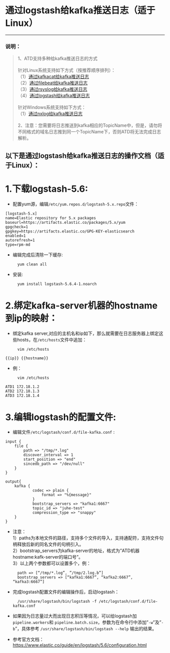 ﻿# 通过logstash给kafka推送日志（适于Linux）

---
### 说明：
>  1、ATD支持多种给kafka推送日志的方式<br/>
> <br/>
> 针对Linux系统支持如下方式（按推荐顺序排列）：<br/>
> （1）[通过kafkacat给kafka推送日志][1]<br/>
> （2）[通过filebeat给kafka推送日志][2]<br/>
> （3）[通过rsyslog给kafka推送日志][3]<br/>
> （4）[通过logstash给kafka推送日志][4]<br/>
> <br/>
> 针对Windows系统支持如下方式：<br/>
> （1）[通过nxlog给kafka推送日志][5]<br/>
> <br/>
> 2、注意：您需要将日志推送到kafka相应的TopicName中，但是，请勿将不同格式的域名日志推到同一个TopicName下，否则ATD将无法完成日志解析。<br/>

## 以下是通过logstash给kafka推送日志的操作文档（适于Linux）：

# 1.下载logstash-5.6:

- 配置yum源，编辑`/etc/yum.repos.d/logstash-5.x.repo`文件：

```
[logstash-5.x]
name=Elastic repository for 5.x packages
baseurl=https://artifacts.elastic.co/packages/5.x/yum
gpgcheck=1
gpgkey=https://artifacts.elastic.co/GPG-KEY-elasticsearch
enabled=1
autorefresh=1
type=rpm-md
```

- 编辑完成后清除一下缓存:

        yum clean all
        
- 安装:

        yum install logstash-5.6.4-1.noarch

# 2.绑定kafka-server机器的hostname到ip的映射：
- 绑定kafka server,对应的主机名和ip如下，那么就需要在日志服务器上绑定这些hosts，在`/etc/hosts`文件中追加：

        vim /etc/hosts
```
{{ip}} {{hostname}}
```
- 例： 

        vim /etc/hosts
```
ATD1 172.18.1.2
ATD2 172.18.1.3
ATD3 172.18.1.4
```

# 3.编辑logstash的配置文件:
- 编辑文件`/etc/logstash/conf.d/file-kafka.conf` :

```
input {
    file {
        path => "/tmp/*.log"
        discover_interval => 1
        start_position => "end"
        sincedb_path => "/dev/null"
    }
}

output{
    kafka {
            codec => plain {
                format => "%{message}"
            }
            bootstrap_servers => "kafka1:6667"
            topic_id => "juhe-test"
            compression_type => "snappy"
    }
}
```

- 注意：<br/>
1）paths为本地文件的路径，支持多个文件的导入，支持通配符，支持文件句柄释放后新的同名文件的句柄引入。<br/>
2）bootstrap_servers为kafka-server的地址，格式为”ATD机器hostname:kafk-server的端口号”。<br/>
3）以上两个参数都可以设置多个，例：<br/>

        path => [“/tmp/*.log”, ”/tmp/2.log.b”]
        bootstrap_servers => [“kafka1:6667”, “kafka2:6667”, “kafka3:6667”]

- 完成logstash配置文件的编辑操作后，启动logstash：

        /usr/share/logstash/bin/logstash -f /etc/logstash/conf.d/file-kafka.conf

- 如果因为日志量过大而出现日志积压等情况，可以给logstash加`pipeline.workers`和 `pipeline.batch.size`，参数为在命令行中添加”`-w`”及”`-b`”，具体参考 `/usr/share/logstash/bin/logstash --help` 输出的结果。





- 参考官方文档：
https://www.elastic.co/guide/en/logstash/5.6/configuration.html



  [1]: https://github.com/yunjuhe/atd/blob/master/%E9%80%9A%E8%BF%87kafkacat%E7%BB%99kafka%E6%8E%A8%E9%80%81%E6%97%A5%E5%BF%97%EF%BC%88%E9%80%82%E4%BA%8ELinux%EF%BC%89.md
  [2]: https://github.com/yunjuhe/atd/blob/master/%E9%80%9A%E8%BF%87filebeat%E7%BB%99kafka%E6%8E%A8%E9%80%81%E6%97%A5%E5%BF%97%EF%BC%88%E9%80%82%E4%BA%8ELinux%EF%BC%89.md
  [3]: https://github.com/yunjuhe/atd/blob/master/%E9%80%9A%E8%BF%87rsyslog%E7%BB%99kafka%E6%8E%A8%E9%80%81%E6%97%A5%E5%BF%97%EF%BC%88%E9%80%82%E4%BA%8ELinux%EF%BC%89.md
  [4]: https://github.com/yunjuhe/atd/blob/master/%E9%80%9A%E8%BF%87logstash%E7%BB%99kafka%E6%8E%A8%E9%80%81%E6%97%A5%E5%BF%97%EF%BC%88%E9%80%82%E4%BA%8ELinux%EF%BC%89.md
  [5]: https://github.com/yunjuhe/atd/blob/master/%E9%80%9A%E8%BF%87nxlog%E7%BB%99kafka%E6%8E%A8%E9%80%81%E6%97%A5%E5%BF%97%EF%BC%88%E9%80%82%E4%BA%8EWindows%EF%BC%89.md

